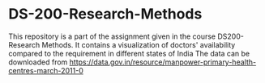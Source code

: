 # DS-200-Research-Methods

This repository is a part of the assignment given in the course DS200-Research Methods.
It contains a visualization of doctors' availability compared to the requirement in different states of India
The data can be downloaded from https://data.gov.in/resource/manpower-primary-health-centres-march-2011-0
